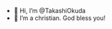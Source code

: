 - 👋 Hi, I’m @TakashiOkuda
- 🌱 I’m a christian.
God bless you!
<!---
TakashiOkuda/TakashiOkuda is a ✨ special ✨ repository because its `README.md` (this file) appears on your GitHub profile.
You can click the Preview link to take a look at your changes.
--->
